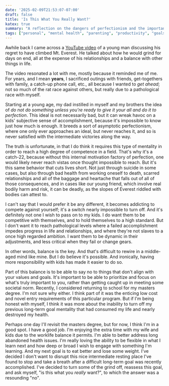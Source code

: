 ```yaml
---
date: '2025-02-09T21:53:07-07:00'
draft: false
title: 'Is This What You Really Want?'
katex: true
summary: "A reflection on the dangers of perfectionism and the importance of balance in life."
tags: ["personal", "mental health", "parenting", "productivity", "goals", "lifestyle"]
---
```


Awhile back I came across a [YouTube video](https://youtu.be/AWw8Md8raVw?si=Q4NH41pDhQmlKEti) of a young man discussing his regret to have climbed Mt. Everest. He talked about how he would grind for days on end, all at the expense of his relationships and a balance with other things in life. 

The video resonated a lot with me, mostly because it reminded me of me. For years, and I mean **years**, I sacrificed outings with friends, get-togethers with family, a catch-up phone call, etc., all because I wanted to *get ahead*; not so much of the rat race against others, but really due to a pathological race with myself. 

Starting at a young age, my dad instilled in myself and my brothers the idea of *do not do something unless you're ready to give it your all and do it to perfection*. This ideal is not necessarily bad, but it can wreak havoc on a kids' subjective sense of accomplishment, because it's impossible to know just how much is enough. It breeds a sort of asymptotic perfectionism, where one only ever approaches an ideal, but never reaches it, and so is never satisfied with the intermediate victories along the way.

The truth is unfortunate, in that I do think it requires this type of mentality in order to reach a high degree of competence in a field. That's why it's a catch-22, because without this internal motivation factory of perfection, one would likely never reach vistas once thought impossible to reach. But it's this same behavior that cuts lives short. Not just through suicide in some cases, but also through bad health from working oneself to death, scarred relationships and all of the baggage and heartache that falls out of all of those consequences, and in cases like our young friend, which involve real bodily harm and risk, it can be deadly, as the slopes of Everest riddled with bodies can attest to.

I can't say that I would prefer it be any different, it becomes addicting to compete against yourself; it's a switch nearly impossible to turn off. And it's definitely not one I wish to pass on to my kids. I do want them to be competitive with themselves, and to hold themselves to a high standard. But I don't want it to reach pathological levels where a failed accomplishment impedes progress in life and relationships, and where they're not slaves to a once high regarded ambition. I want them to be dynamic in their adjustments, and less critical when they fail or change gears. 

In other words, balance is the key. And that's difficult to rewire in a middle-aged mind like mine. But I do believe it's possible. And ironically, having more responsibility with kids has made it easier to do so. 

Part of this balance is to be able to say no to things that don't align with your values and goals. It's important to be able to prioritize and focus on what's truly important to you, rather than getting caught up in meeting some societal norm. Recently, I considered returning to school for my masters degree. I'm not sure why either. I think part of it was the enticing low cost and novel entry requirements of this particular program. But if I'm being honest with myself, I think it was more about the inability to turn off my previous long-term goal mentality that had consumed my life and nearly destroyed my health. 

Perhaps one day I'll revisit the masters degree, but for now, I think I'm in a good spot. I have a good job. I'm enjoying the extra time with my wife and kids due to the worklife balance it permits. I'm able to better address long abandoned health issues. I'm really loving the ability to be flexible in what I learn next and how deep or broad I wish to engage with something I'm learning. And my next goal is to eat better and lose some weight. I've decided I don't want to disrupt this nice intermediate resting place I've found to stop and take a breath after a difficult long-term goal was recently accomplished. I've decided to turn some of the grind off, reassess this goal, and ask myself, "is this what you *really* want?", to which the answer was a resounding "no".